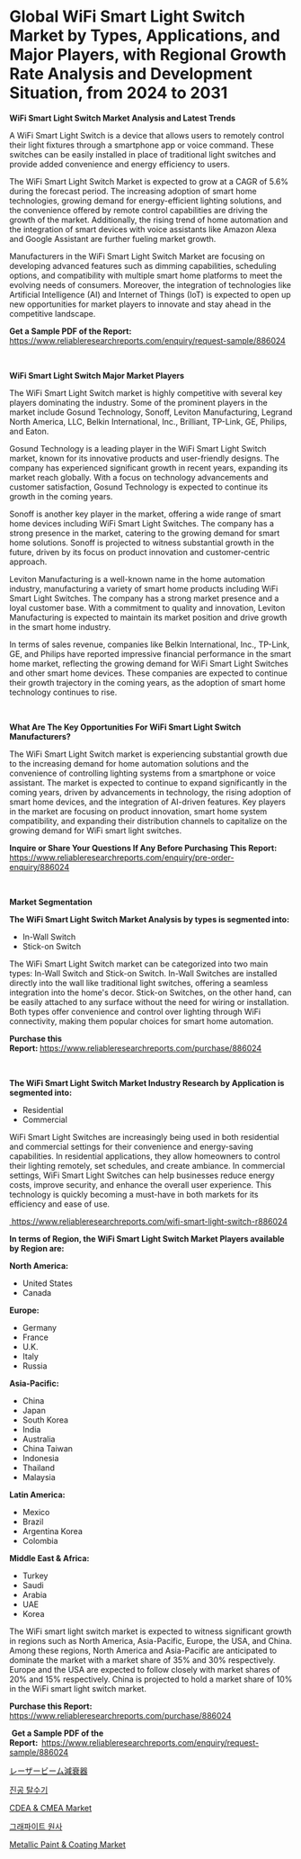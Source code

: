 <p><h1>Global WiFi Smart Light Switch Market by Types, Applications, and Major Players, with Regional Growth Rate Analysis and Development Situation, from 2024 to 2031</h1></p><p><strong>WiFi Smart Light Switch Market Analysis and Latest Trends</strong></p>
<p><p>A WiFi Smart Light Switch is a device that allows users to remotely control their light fixtures through a smartphone app or voice command. These switches can be easily installed in place of traditional light switches and provide added convenience and energy efficiency to users.</p><p>The WiFi Smart Light Switch Market is expected to grow at a CAGR of 5.6% during the forecast period. The increasing adoption of smart home technologies, growing demand for energy-efficient lighting solutions, and the convenience offered by remote control capabilities are driving the growth of the market. Additionally, the rising trend of home automation and the integration of smart devices with voice assistants like Amazon Alexa and Google Assistant are further fueling market growth.</p><p>Manufacturers in the WiFi Smart Light Switch Market are focusing on developing advanced features such as dimming capabilities, scheduling options, and compatibility with multiple smart home platforms to meet the evolving needs of consumers. Moreover, the integration of technologies like Artificial Intelligence (AI) and Internet of Things (IoT) is expected to open up new opportunities for market players to innovate and stay ahead in the competitive landscape.</p></p>
<p><strong>Get a Sample PDF of the Report:&nbsp;</strong> <a href="https://www.reliableresearchreports.com/enquiry/request-sample/886024">https://www.reliableresearchreports.com/enquiry/request-sample/886024</a></p>
<p>&nbsp;</p>
<p><strong>WiFi Smart Light Switch Major Market Players</strong></p>
<p><p>The WiFi Smart Light Switch market is highly competitive with several key players dominating the industry. Some of the prominent players in the market include Gosund Technology, Sonoff, Leviton Manufacturing, Legrand North America, LLC, Belkin International, Inc., Brilliant, TP-Link, GE, Philips, and Eaton.</p><p>Gosund Technology is a leading player in the WiFi Smart Light Switch market, known for its innovative products and user-friendly designs. The company has experienced significant growth in recent years, expanding its market reach globally. With a focus on technology advancements and customer satisfaction, Gosund Technology is expected to continue its growth in the coming years.</p><p>Sonoff is another key player in the market, offering a wide range of smart home devices including WiFi Smart Light Switches. The company has a strong presence in the market, catering to the growing demand for smart home solutions. Sonoff is projected to witness substantial growth in the future, driven by its focus on product innovation and customer-centric approach.</p><p>Leviton Manufacturing is a well-known name in the home automation industry, manufacturing a variety of smart home products including WiFi Smart Light Switches. The company has a strong market presence and a loyal customer base. With a commitment to quality and innovation, Leviton Manufacturing is expected to maintain its market position and drive growth in the smart home industry.</p><p>In terms of sales revenue, companies like Belkin International, Inc., TP-Link, GE, and Philips have reported impressive financial performance in the smart home market, reflecting the growing demand for WiFi Smart Light Switches and other smart home devices. These companies are expected to continue their growth trajectory in the coming years, as the adoption of smart home technology continues to rise.</p></p>
<p>&nbsp;</p>
<p><strong>What Are The Key Opportunities For WiFi Smart Light Switch Manufacturers?</strong></p>
<p><p>The WiFi Smart Light Switch market is experiencing substantial growth due to the increasing demand for home automation solutions and the convenience of controlling lighting systems from a smartphone or voice assistant. The market is expected to continue to expand significantly in the coming years, driven by advancements in technology, the rising adoption of smart home devices, and the integration of AI-driven features. Key players in the market are focusing on product innovation, smart home system compatibility, and expanding their distribution channels to capitalize on the growing demand for WiFi smart light switches.</p></p>
<p><strong>Inquire or Share Your Questions If Any Before Purchasing This Report:</strong> <a href="https://www.reliableresearchreports.com/enquiry/pre-order-enquiry/886024">https://www.reliableresearchreports.com/enquiry/pre-order-enquiry/886024</a></p>
<p>&nbsp;</p>
<p><strong>Market Segmentation</strong></p>
<p><strong>The WiFi Smart Light Switch Market Analysis by types is segmented into:</strong></p>
<p><ul><li>In-Wall Switch</li><li>Stick-on Switch</li></ul></p>
<p><p>The WiFi Smart Light Switch market can be categorized into two main types: In-Wall Switch and Stick-on Switch. In-Wall Switches are installed directly into the wall like traditional light switches, offering a seamless integration into the home's decor. Stick-on Switches, on the other hand, can be easily attached to any surface without the need for wiring or installation. Both types offer convenience and control over lighting through WiFi connectivity, making them popular choices for smart home automation.</p></p>
<p><strong>Purchase this Report:&nbsp;</strong><a href="https://www.reliableresearchreports.com/purchase/886024">https://www.reliableresearchreports.com/purchase/886024</a></p>
<p>&nbsp;</p>
<p><strong>The WiFi Smart Light Switch Market Industry Research by Application is segmented into:</strong></p>
<p><ul><li>Residential</li><li>Commercial</li></ul></p>
<p><p>WiFi Smart Light Switches are increasingly being used in both residential and commercial settings for their convenience and energy-saving capabilities. In residential applications, they allow homeowners to control their lighting remotely, set schedules, and create ambiance. In commercial settings, WiFi Smart Light Switches can help businesses reduce energy costs, improve security, and enhance the overall user experience. This technology is quickly becoming a must-have in both markets for its efficiency and ease of use.</p></p>
<p><a href="https://www.reliableresearchreports.com/wifi-smart-light-switch-r886024">&nbsp;https://www.reliableresearchreports.com/wifi-smart-light-switch-r886024</a></p>
<p><strong>In terms of Region, the WiFi Smart Light Switch Market Players available by Region are:</strong></p>
<p>
    <p> <strong> North America: </strong>
        <ul>
            <li>United States</li>
            <li>Canada</li>
        </ul>
        </p> 
    <p> <strong> Europe: </strong>
        <ul>
            <li>Germany</li>
            <li>France</li>
            <li>U.K.</li>
            <li>Italy</li>
            <li>Russia</li>
        </ul>
        </p> 
    <p> <strong> Asia-Pacific: </strong>
        <ul>
            <li>China</li>
            <li>Japan</li>
            <li>South Korea</li>
            <li>India</li>
            <li>Australia</li>
            <li>China Taiwan</li>
            <li>Indonesia</li>
            <li>Thailand</li>
            <li>Malaysia</li>
        </ul>
        </p> 
    <p> <strong> Latin America: </strong>
        <ul>
            <li>Mexico</li>
            <li>Brazil</li>
            <li>Argentina Korea</li>
            <li>Colombia</li>
        </ul>
        </p> 
    <p> <strong> Middle East & Africa: </strong>
        <ul>
            <li>Turkey</li>
            <li>Saudi</li>
            <li>Arabia</li>
            <li>UAE</li>
            <li>Korea</li>
        </ul>
    </p>
    </p>
<p><p>The WiFi smart light switch market is expected to witness significant growth in regions such as North America, Asia-Pacific, Europe, the USA, and China. Among these regions, North America and Asia-Pacific are anticipated to dominate the market with a market share of 35% and 30% respectively. Europe and the USA are expected to follow closely with market shares of 20% and 15% respectively. China is projected to hold a market share of 10% in the WiFi smart light switch market.</p></p>
<p><strong>Purchase this Report: </strong><a href="https://www.reliableresearchreports.com/purchase/886024">https://www.reliableresearchreports.com/purchase/886024</a></p>
<p>&nbsp;<strong>Get a Sample PDF of the Report:&nbsp;&nbsp;</strong><a href="https://www.reliableresearchreports.com/enquiry/request-sample/886024">https://www.reliableresearchreports.com/enquiry/request-sample/886024</a></p>
<p><strong></strong></p>
<p><p><a href="https://github.com/EstelWisozk1/Market-Research-Report-List-2/blob/main/4933436139736.md">レーザービーム減衰器</a></p><p><a href="https://github.com/AlbertotDouglas44367/Market-Research-Report-List-2/blob/main/1822297147657.md">진공 탈수기</a></p><p><a href="https://github.com/jodemen/Market-Research-Report-List-3/blob/main/cdea-cmea-market.md">CDEA & CMEA Market</a></p><p><a href="https://github.com/tasfiyaj85/Market-Research-Report-List-1/blob/main/3556394147656.md">그래파이트 원사</a></p><p><a href="https://github.com/RyleeBauch2023/Market-Research-Report-List-1/blob/main/metallic-paint-coating-market.md">Metallic Paint & Coating Market</a></p></p>